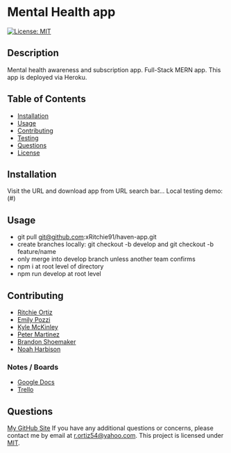 # Mental Health app
[![License: MIT](https://img.shields.io/badge/License-MIT-yellow.svg)](https://opensource.org/licenses/MIT)

## Description
Mental health awareness and subscription app. Full-Stack MERN app. This app is deployed via Heroku.

## Table of Contents
- [Installation](#installation)
- [Usage](#usage)
- [Contributing](#contributing)
- [Testing](#testing)
- [Questions](#questions)
- [License](#license)

## Installation
Visit the URL and download app from URL search bar...
Local testing demo: (#)

## Usage
- git pull git@github.com:xRitchie91/haven-app.git
- create branches locally: git checkout -b develop and git checkout -b feature/name
- only merge into develop branch unless another team confirms
- npm i at root level of directory
- npm run develop at root level

## Contributing
- [Ritchie Ortiz](https://www.GitHub.com/xRitchie91)
- [Emily Pozzi](https://www.GitHub.com/emilyepozzi)
- [Kyle McKinley](https://www.GitHub.com/kjmckinley)
- [Peter Martinez](https://www.GitHub.com/Pmarti53)
- [Brandon Shoemaker](https://github.com/BrandonShoemaker)
- [Noah Harbison](https://github.com/nizzyno)

### Notes / Boards
- [Google Docs](https://docs.google.com/document/d/1KBFv-zkKeTiOiuLJaKDtwle0ZHDEyTbklDi0fOT2uII/edit?ts=60ece869)
- [Trello](https://trello.com/b/ftxa9eSU/tims-cookies)

## Questions
[My GitHub Site](https://www.github.com/xRitchie91)
 If you have any additional questions or concerns, please contact me by email at <r.ortiz54@yahoo.com>.
This project is licensed under [MIT](https://opensource.org/licenses/MIT).
